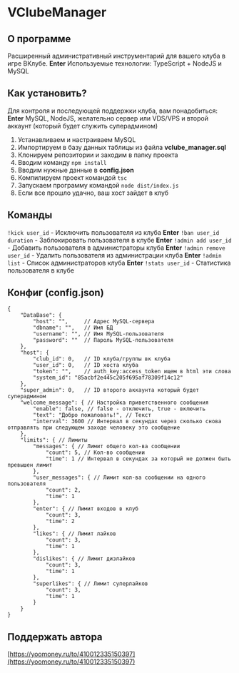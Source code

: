 # VClubeManager

## О программе

Расширенный административный инструментарий для вашего клуба в игре ВКлубе. **Enter**
Используемые технологии: TypeScript + NodeJS и MySQL

## Как установить?

Для контроля и последующей поддержки клуба, вам понадобиться: **Enter**
MySQL, NodeJS, желательно сервер или VDS/VPS и второй аккаунт (который будет служить суперадмином)

1. Устанавливаем и настраиваем MySQL
2. Импортируем в базу данных таблицы из файла **vclube_manager.sql**
3. Клонируем репозитории и заходим в папку проекта
4. Вводим команду `npm install`
5. Вводим нужные данные в **config.json**
6. Компилируем проект командой `tsc`
7. Запускаем программу командой `node dist/index.js`
8. Если все прошло удачно, ваш хост зайдет в клуб

## Команды

```!kick user_id``` - Исключить пользователя из клуба **Enter**
```!ban user_id duration``` - Заблокировать пользователя в клубе **Enter**
```!admin add user_id``` - Добавить пользователя в администраторы клуба **Enter**
```!admin remove user_id``` - Удалить пользователя из администрации клуба **Enter**
```!admin list``` - Список администраторов клуба **Enter**
```!stats user_id``` - Статистика пользователя в клубе

## Конфиг (config.json)

```JSON5
{
    "DataBase": {
        "host": "",     // Адрес MySQL-сервера
        "dbname": "",   // Имя БД
        "username": "", // Имя MySQL-пользователя
        "password": ""  // Пароль MySQL-пользователя
    },
    "host": {
        "club_id": 0,   // ID клуба/группы вк клуба
        "user_id": 0,   // ID хоста клуба
        "token": "",    // auth_key:access_token ищем в html эти слова
        "system_id": "85acbf2e445c205f695af78309f14c12"
    },
    "super_admin": 0,   // ID второго аккаунта который будет суперадмином
    "welcome_message": { // Настройка приветственного сообщения
        "enable": false, // false - отключить, true - включить
        "text": "Добро пожаловать!", // Текст
        "interval": 3600 // Интервал в секундах через сколько снова отправлять при следующем заходе человеку это сообщение
    },
    "limits": { // Лимиты
        "messages": { // Лимит общего кол-ва сообщении
            "count": 5, // Кол-во сообщении 
            "time": 1 // Интервал в секундах за который не должен быть превышен лимит
        },
        "user_messages": { // Лимит кол-ва сообщении на одного пользователя
            "count": 2,
            "time": 1
        },
        "enter": { // Лимит входов в клуб
            "count": 3,
            "time": 2
        },
        "likes": { // Лимит лайков
            "count": 3,
            "time": 1
        },
        "dislikes": { // Лимит дизлайков
            "count": 3,
            "time": 1
        },
        "superlikes": { // Лимит суперлайков
            "count": 3,
            "time": 1
        }
    }
}
```

## Поддержать автора

[https://yoomoney.ru/to/410012335150397](https://yoomoney.ru/to/410012335150397)
